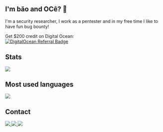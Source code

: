 ## I'm bão and OCê? 👋
 
I'm a security researcher, I work as a pentester and in my free time I like to have fun bug bounty!

Get $200 credit on Digital Ocean:
<br>
<a href="https://www.digitalocean.com/?refcode=8fd2d6dfd146&utm_campaign=Referral_Invite&utm_medium=Referral_Program&utm_source=badge"><img src="https://web-platforms.sfo2.cdn.digitaloceanspaces.com/WWW/Badge%201.svg" alt="DigitalOcean Referral Badge" /></a>

## Stats

<div>
   <img src="https://github-readme-stats.vercel.app/api?username=phor3nsic&show_icons=true&theme=chartreuse-dark&include_all_commits=true&count_private=true&hide=issues" />
</div>

## Most used languages
<div>
  <img src="https://github-readme-stats.vercel.app/api/top-langs/?username=phor3nsic&langs_count=4&layout=compact&theme=dracula" />
  </div>
 
  
## Contact

   <a href="https://twitter.com/ph0r3nsic">
    <img src="https://img.shields.io/badge/@ph0r3nsic-grey.svg?style=square&logo=twitter">
  </a>
  
  <a href="https://www.linkedin.com/in/wallesonmoura/">
    <img src="https://img.shields.io/badge/@wallesonmoura-blue.svg?style=square&logo=linkedin">
  </a>
  
  <a href="https://hackerone.com/ph0r3nsic">
    <img src="https://img.shields.io/badge/@ph0r3nsic-black?style=square&logo=hackerone">
  </a>
  
  <div></div>

